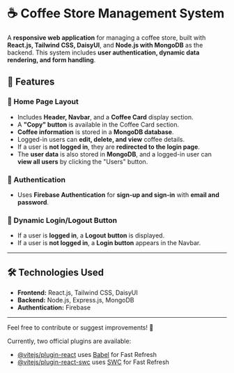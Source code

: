 # ☕ Coffee Store Management System  

A **responsive web application** for managing a coffee store, built with **React.js, Tailwind CSS, DaisyUI**, and **Node.js with MongoDB** as the backend. This system includes **user authentication, dynamic data rendering, and form handling**.  

## 🚀 Features  

### 🌟 Home Page Layout  
- Includes **Header, Navbar**, and a **Coffee Card** display section.  
- A **"Copy" button** is available in the Coffee Card section.  
- **Coffee information** is stored in a **MongoDB database**.  
- Logged-in users can **edit, delete, and view** coffee details.  
- If a user is **not logged in**, they are **redirected to the login page**.  
- The **user data** is also stored in **MongoDB**, and a logged-in user can **view all users** by clicking the "Users" button.  

### 🔐 Authentication  
- Uses **Firebase Authentication** for **sign-up and sign-in** with **email and password**.  

### 🔄 Dynamic Login/Logout Button  
- If a user is **logged in**, a **Logout button** is displayed.  
- If a user is **not logged in**, a **Login button** appears in the Navbar.  

---

## 🛠 Technologies Used  
- **Frontend:** React.js, Tailwind CSS, DaisyUI  
- **Backend:** Node.js, Express.js, MongoDB  
- **Authentication:** Firebase  

---

Feel free to contribute or suggest improvements! 🚀  


Currently, two official plugins are available:

- [@vitejs/plugin-react](https://github.com/vitejs/vite-plugin-react/blob/main/packages/plugin-react/README.md) uses [Babel](https://babeljs.io/) for Fast Refresh
- [@vitejs/plugin-react-swc](https://github.com/vitejs/vite-plugin-react-swc) uses [SWC](https://swc.rs/) for Fast Refresh
